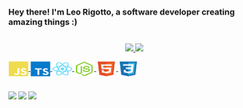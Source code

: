 ### Hey there! I'm Leo Rigotto, a software developer creating amazing things :)

<br>
<div align="center">
  <a href="https://github.com/larrygotto">
  <img height="150em" src="https://github-readme-stats.vercel.app/api?username=larrygotto&show_icons=true&theme=dracula&include_all_commits=true&count_private=true"/>
  <img height="150em" src="https://github-readme-stats.vercel.app/api/top-langs/?username=larrygotto&layout=compact&langs_count=7&theme=dracula"/>
</div>
  
  <div style="display: inline_block"><br>
  <img align="center" alt="Js" height="30" width="40" src="https://raw.githubusercontent.com/devicons/devicon/master/icons/javascript/javascript-plain.svg">
  <img align="center" alt="Ts" height="30" width="40" src="https://raw.githubusercontent.com/devicons/devicon/master/icons/typescript/typescript-plain.svg">
  <img align="center" alt="React" height="30" width="40" src="https://raw.githubusercontent.com/devicons/devicon/master/icons/react/react-original.svg">
    <img align="center" alt="React" height="30" width="40" src="https://raw.githubusercontent.com/devicons/devicon/master/icons/nodejs/nodejs-plain.svg">
  <img align="center" alt="HTML" height="30" width="40" src="https://raw.githubusercontent.com/devicons/devicon/master/icons/html5/html5-original.svg">
  <img align="center" alt="CSS" height="30" width="40" src="https://raw.githubusercontent.com/devicons/devicon/master/icons/css3/css3-original.svg">
</div>
  
  ##
  
  <div> 
  <a href = "mailto:leorigotto@me.com"><img src="https://img.shields.io/badge/-Mail%20me-%2355B5?style=for-the-badge&logo=maildotru&logoColor=white" target="_blank"></a>
      <a href="https://www.github.com/larrygotto/portfolio" target="_blank"><img src="https://img.shields.io/badge/-Portfolio-%23333?style=for-the-badge&logo=github&logoColor=white" target="_blank"></a> 
  <a href="https://www.linkedin.com/in/leorigotto" target="_blank"><img src="https://img.shields.io/badge/-LinkedIn-%230077B5?style=for-the-badge&logo=linkedin&logoColor=white" target="_blank"></a> 
</div>
